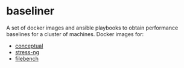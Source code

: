 # baseliner

A set of docker images and ansible playbooks to obtain performance baselines for a cluster of machines. Docker images for:

  * [conceptual](https://sourceforge.net/projects/conceptual)
  * [stress-ng](https://github.com/ColinIanKing/stress-ng)
  * [filebench](https://sourceforge.net/projects/filebench)
